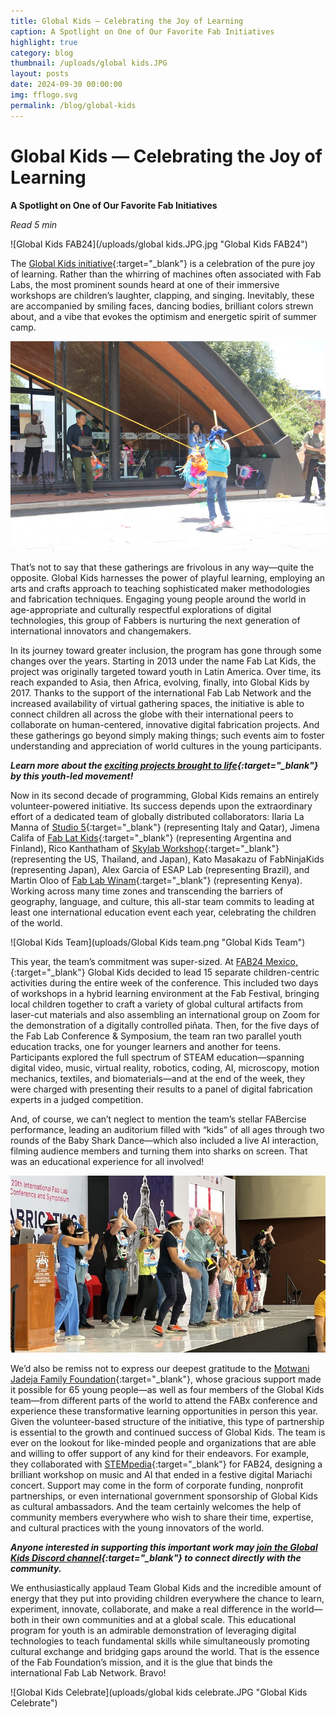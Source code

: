 ```yaml
---
title: Global Kids — Celebrating the Joy of Learning 
caption: A Spotlight on One of Our Favorite Fab Initiatives
highlight: true
category: blog
thumbnail: /uploads/global kids.JPG
layout: posts
date: 2024-09-30 00:00:00
img: fflogo.svg
permalink: /blog/global-kids
---
```


# Global Kids — Celebrating the Joy of Learning 

**A Spotlight on One of Our Favorite Fab Initiatives**

*Read 5 min*

![Global Kids FAB24](/uploads/global kids.JPG.jpg "Global Kids FAB24")

The [Global Kids initiative](https://linktr.ee/GlobalKidsLab){:target="_blank"} is a celebration of the pure joy of learning. Rather than the whirring of machines often associated with Fab Labs, the most prominent sounds heard at one of their immersive workshops are children’s laughter, clapping, and singing. Inevitably, these are accompanied by smiling faces, dancing bodies, brilliant colors strewn about, and a vibe that evokes the optimism and energetic spirit of summer camp.

![Global Kids Digital Piñata](uploads/globalkids_pinata.jpg "Global Kids Digital Piñata")

That’s not to say that these gatherings are frivolous in any way—quite the opposite. Global Kids harnesses the power of playful learning, employing an arts and crafts approach to teaching sophisticated maker methodologies and fabrication techniques. Engaging young people around the world in age-appropriate and culturally respectful explorations of digital technologies, this group of Fabbers is nurturing the next generation of international innovators and changemakers.

In its journey toward greater inclusion, the program has gone through some changes over the years. Starting in 2013 under the name Fab Lat Kids, the project was originally targeted toward youth in Latin America. Over time, its reach expanded to Asia, then Africa, evolving, finally, into Global Kids by 2017. Thanks to the support of the international Fab Lab Network and the increased availability of virtual gathering spaces, the initiative is able to connect children all across the globe with their international peers to collaborate on human-centered, innovative digital fabrication projects. And these gatherings go beyond simply making things; such events aim to foster understanding and appreciation of world cultures in the young participants. 

***Learn more about the [exciting projects brought to life](https://www.youtube.com/watch?v=crZxB1I70dc){:target="_blank"} by this youth-led movement!***

Now in its second decade of programming, Global Kids remains an entirely volunteer-powered initiative. Its success depends upon the extraordinary effort of a dedicated team of globally distributed collaborators: Ilaria La Manna of [Studio 5](https://www.studio5.qa/){:target="_blank"} (representing Italy and Qatar), Jimena Califa of [Fab Lat Kids](https://www.fablabs.io/organizations/fab-lat-kids-b66ed4b7-43e3-490a-ae06-c0e063958b14){:target="_blank"} (representing Argentina and Finland), Rico Kanthatham of [Skylab Workshop](https://www.fablabs.io/labs/skylabworkshop){:target="_blank"} (representing the US, Thailand, and Japan), Kato Masakazu of FabNinjaKids (representing Japan), Alex Garcia of ESAP Lab (representing Brazil), and Martin Oloo of [Fab Lab Winam](https://fablabwinam.org/){:target="_blank"} (representing Kenya). Working across many time zones and transcending the barriers of geography, language, and culture, this all-star team commits to leading at least one international education event each year, celebrating the children of the world. 

![Global Kids Team](uploads/Global Kids team.png "Global Kids Team")

This year, the team’s commitment was super-sized. At [FAB24 Mexico,](https://fab24.fabevent.org/){:target="_blank"} Global Kids decided to lead 15 separate children-centric activities during the entire week of the conference. This included two days of workshops in a hybrid learning environment at the Fab Festival, bringing local children together to craft a variety of global cultural artifacts from laser-cut materials and also assembling an international group on Zoom for the demonstration of a digitally controlled piñata. Then, for the five days of the Fab Lab Conference & Symposium, the team ran two parallel youth education tracks, one for younger learners and another for teens. Participants explored the full spectrum of STEAM education—spanning digital video, music, virtual reality, robotics, coding, AI, microscopy, motion mechanics, textiles, and biomaterials—and at the end of the week, they were charged with presenting their results to a panel of digital fabrication experts in a judged competition. 

And, of course, we can’t neglect to mention the team’s stellar FABercise performance, leading an auditorium filled with “kids” of all ages through two rounds of the Baby Shark Dance—which also included a live AI interaction, filming audience members and turning them into sharks on screen. That was an educational experience for all involved!

![Global Kids Dance](uploads/globalkids_dance.jpg "Global Kids Dance")

We’d also be remiss not to express our deepest gratitude to the [Motwani Jadeja Family Foundation](https://mjf.world/){:target="_blank"}, whose gracious support made it possible for 65 young people—as well as four members of the Global Kids team—from different parts of the world to attend the FABx conference and experience these transformative learning opportunities in person this year. Given the volunteer-based structure of the initiative, this type of partnership is essential to the growth and continued success of Global Kids. The team is ever on the lookout for like-minded people and organizations that are able and willing to offer support of any kind for their endeavors. For example, they collaborated with [STEMpedia](https://thestempedia.com){:target="_blank"} for FAB24, designing a brilliant workshop on music and AI that ended in a festive digital Mariachi concert. Support may come in the form of corporate funding, nonprofit partnerships, or even international government sponsorship of Global Kids as cultural ambassadors. And the team certainly welcomes the help of community members everywhere who wish to share their time, expertise, and cultural practices with the young innovators of the world.

***Anyone interested in supporting this important work may [join the Global Kids Discord channel](https://discord.com/invite/djj767Urcw){:target="_blank"} to connect directly with the community.***

We enthusiastically applaud Team Global Kids and the incredible amount of energy that they put into providing children everywhere the chance to learn, experiment, innovate, collaborate, and make a real difference in the world—both in their own communities and at a global scale. This educational program for youth is an admirable demonstration of leveraging digital technologies to teach fundamental skills while simultaneously promoting cultural exchange and bridging gaps around the world. That is the essence of the Fab Foundation’s mission, and it is the glue that binds the international Fab Lab Network. Bravo!

![Global Kids Celebrate](uploads/global kids celebrate.JPG "Global Kids Celebrate")
